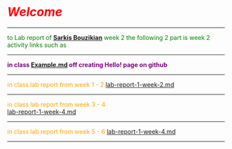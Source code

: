 
 # <span style="text-align: center; color: red;">***Welcome***</span>
 
 ---
 <span style="color: green;">to Lab report of  **[Sarkis Bouzikian](https://github.com/oplikos)** week 2 
the following 2 part is week 2 activity links such as </span>


---
 <span style="color: purple;">**in class 
[Example.md](https://oplikos.github.io/cse15l-lab-reports/example.html)
off creating Hello! page on github**
</span>

---

 <span style="color: orange;">in class lab report from week 1 - 2
[lab-report-1-week-2.md](https://oplikos.github.io/cse15l-lab-reports/lab-report-1-week-2.html)</span>

---

 <span style="color: orange;">in class lab report from week 3 - 4  
[lab-report-1-week-4.md](https://oplikos.github.io/cse15l-lab-reports/lab-report-2-week-4.html)</span>

---

<span style="color: orange;">in class lab report from week 5 - 6 
[lab-report-1-week-4.md](https://oplikos.github.io/cse15l-lab-reports/lab-report-3-week-6.html)</span>

---
